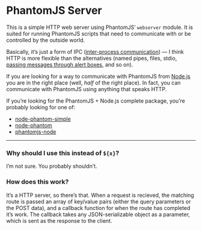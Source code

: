 PhantomJS Server
================

This is a simple HTTP web server using PhantomJS&rsquo; `webserver` module. It is suited for running PhantomJS scripts that need to communicate with or be controlled by the outside world.

Basically, it&rsquo;s just a form of IPC ([inter-process communication][1]) &mdash; I think HTTP is more flexible than the alternatives (named pipes, files, stdio, [passing messages through alert boxes][2], and so on).

If you are looking for a way to communicate with PhantomJS from [Node.js][3] you are in the right place (well, *half* of the right place). In fact, you can communicate with PhantomJS using anything that speaks HTTP.

If you&rsquo;re looking for the PhantomJS + Node.js complete package, you&rsquo;re probably looking for one of:

- [node-phantom-simple](https://github.com/baudehlo/node-phantom-simple)
- [node-phantom](https://github.com/alexscheelmeyer/node-phantom)
- [phantomjs-node](https://github.com/sgentle/phantomjs-node)

---

### Why should I use this instead of `${x}`?

I&rsquo;m not sure. You probably shouldn&rsquo;t.

### How does this work?

It&rsquo;s a HTTP server, so there&rsquo;s that. When a request is recieved, the matching route is passed an array of key/value pairs (either the query parameters or the POST data), and a callback function for when the route has completed it&rsquo;s work. The callback takes any JSON-serializable object as a parameter, which is sent as the response to the client.

  [1]:https://en.wikipedia.org/wiki/Inter-process_communication
  [2]:https://github.com/sgentle/phantomjs-node/blob/1ff57e523793b8cb3ee7454853ec9b1ab8f5435d/README.markdown#no-really-how-does-it-work
  [3]:http://nodejs.org/
